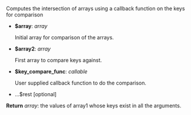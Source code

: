 Computes the intersection of arrays using a callback function on the keys for comparison

- **$array**: *array* <p> Initial array for comparison of the arrays. </p>
- **$array2**: *array* <p> First array to compare keys against. </p>
- **$key_compare_func**: *callable* <p> User supplied callback function to do the comparison. </p>
- ...$rest [optional]

**Return** *array*: the values of array1 whose keys exist in all the arguments.

